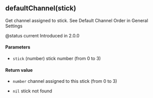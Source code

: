 <!-- This file was generated by the script. Do not edit it, any changes will be lost! -->

## defaultChannel(stick)



Get channel assigned to stick. See Default Channel Order in General Settings 

@status current Introduced in 2.0.0


#### Parameters

* `stick` (number) stick number (from 0 to 3)



#### Return value

* `number` channel assigned to this stick (from 0 to 3)

* `nil` stick not found



